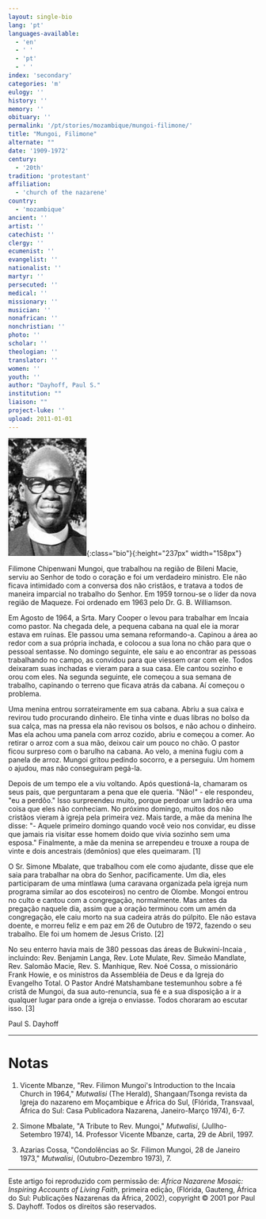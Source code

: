 ```yaml
---
layout: single-bio
lang: 'pt'
languages-available:
  - 'en'
  - ' '
  - 'pt'
  - ' '
index: 'secondary'
categories: 'm'
eulogy: ''
history: ''
memory: ''
obituary: ''
permalink: '/pt/stories/mozambique/mungoi-filimone/'
title: "Mungoi, Filimone"
alternate: ""
date: '1909-1972'
century:
  - '20th'
tradition: 'protestant'
affiliation:
  - 'church of the nazarene'
country:
  - 'mozambique'
ancient: ''
artist: ''
catechist: ''
clergy: ''
ecumenist: ''
evangelist: ''
nationalist: ''
martyr: ''
persecuted: ''
medical: ''
missionary: ''
musician: ''
nonafrican: ''
nonchristian: ''
photo: ''
scholar: ''
theologian: ''
translator: ''
women: ''
youth: ''
author: "Dayhoff, Paul S."
institution: ""
liaison: ""
project-luke: ''
upload: 2011-01-01
---
```


![Filimone Mungoi](/images/bio-pics/mozambique/mungoi-filimone/mungoi-filimone.jpg){:class="bio"}{:height="237px" width="158px"}

Filimone Chipenwani Mungoi, que trabalhou na região de Bileni Macie, serviu ao Senhor de todo o coração e foi um verdadeiro ministro. Ele não ficava intimidado com a conversa dos não cristãos, e tratava a todos de maneira imparcial no trabalho do Senhor. Em 1959 tornou-se o líder da nova região de Maqueze. Foi ordenado em 1963 pelo Dr. G. B. Williamson.

Em Agosto de 1964, a Srta. Mary Cooper o levou para trabalhar em Incaia como pastor. Na chegada dele, a pequena cabana na qual ele ia morar estava em ruínas. Ele passou uma semana reformando-a. Capinou a área ao redor com a sua própria inchada, e colocou a sua lona no chão para que o pessoal sentasse. No domingo seguinte, ele saiu e ao encontrar as pessoas trabalhando no campo, as convidou para que viessem orar com ele. Todos deixaram suas inchadas e vieram para a sua casa. Ele cantou sozinho e orou com eles. Na segunda seguinte, ele começou a sua semana de trabalho, capinando o terreno que ficava atrás da cabana. Aí começou o problema.

Uma menina entrou sorrateiramente em sua cabana. Abriu a sua caixa e revirou tudo procurando dinheiro. Ele tinha vinte e duas libras no bolso da sua calça, mas na pressa ela não revisou os bolsos, e não achou o dinheiro. Mas ela achou uma panela com arroz cozido, abriu e começou a comer. Ao retirar o arroz com a sua mão, deixou cair um pouco no chão. O pastor ficou surpreso com o barulho na cabana. Ao velo, a menina fugiu com a panela de arroz. Mungoi gritou pedindo socorro, e a perseguiu. Um homem o ajudou, mas não conseguiram pegá-la.

Depois de um tempo ele a viu voltando. Após questioná-la, chamaram os seus pais, que perguntaram a pena que ele queria. "Não!" - ele respondeu, "eu a perdôo." Isso surpreendeu muito, porque perdoar um ladrão era uma coisa que eles não conheciam. No próximo domingo, muitos dos não cristãos vieram à igreja pela primeira vez. Mais tarde, a mãe da menina lhe disse: "- Aquele primeiro domingo quando você veio nos convidar, eu disse que jamais ria visitar esse homem doido que vivia sozinho sem uma esposa." Finalmente, a mãe da menina se arrependeu e trouxe a roupa de vinte e dois ancestrais (demônios) que eles queimaram. [1]

O Sr. Simone Mbalate, que trabalhou com ele como ajudante, disse que ele saia para trabalhar na obra do Senhor, pacificamente. Um dia, eles participaram de uma mintlawa (uma caravana organizada pela igreja num programa similar ao dos escoteiros) no centro de Olombe. Mongoi entrou no culto e cantou com a congregação, normalmente. Mas antes da pregação naquele dia, assim que a oração terminou com um amén da congregação, ele caiu morto na sua cadeira atrás do púlpito. Ele não estava doente, e morreu feliz e em paz em 26 de Outubro de 1972, fazendo o seu trabalho. Ele foi um homem de Jesus Cristo. [2]

No seu enterro havia mais de 380 pessoas das áreas de Bukwini-Incaia , incluindo: Rev. Benjamin Langa, Rev. Lote Mulate, Rev. Simeão Mandlate, Rev. Salomão Macie, Rev. S. Manhique, Rev. Noé Cossa, o missionário Frank Howie, e os ministros da Assembléia de Deus e da Igreja do Evangelho Total. O Pastor André Matshambane testemunhou sobre a fé cristã de Mungoi, da sua auto-renuncia, sua fé e a sua disposição a ir a qualquer lugar para onde a igreja o enviasse. Todos choraram ao escutar isso. [3]

Paul S. Dayhoff

---

# Notas

1. Vicente Mbanze, "Rev. Filimon Mungoi's Introduction to the Incaia Church in 1964," *Mutwalisi* (The Herald), Shangaan/Tsonga revista da Igreja do nazareno em Moçambique e África do Sul, (Flórida, Transvaal, África do Sul: Casa Publicadora Nazarena, Janeiro-Março 1974), 6-7.

2. Simone Mbalate, "A Tribute to Rev. Mungoi," *Mutwalisi*, (Jullho-Setembro 1974), 14. Professor Vicente Mbanze, carta, 29 de Abril, 1997.

3. Azarias Cossa, "Condolências ao Sr. Filimon Mungoi, 28 de Janeiro 1973," *Mutwalisi*, (Outubro-Dezembro 1973), 7.

---

Este artigo foi reproduzido com permissão de: *Africa Nazarene Mosaic: Inspiring Accounts of Living Faith*, primeira edição, (Flórida, Gauteng, África do Sul: Publicações Nazarenas da África, 2002), copyright © 2001 por Paul S. Dayhoff. Todos os direitos são reservados.